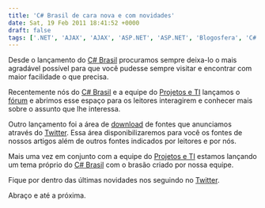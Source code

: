 ```yaml
---
title: 'C# Brasil de cara nova e com novidades'
date: Sat, 19 Feb 2011 18:41:52 +0000
draft: false
tags: ['.NET', 'AJAX', 'AJAX', 'ASP.NET', 'ASP.NET', 'Blogosfera', 'C#', 'C#', 'CSS', 'CSS', 'Dicas', 'Entity Framework', 'LINQ', 'LINQ', 'Microsoft', 'MSDN', 'MVC', 'MVC', 'MySql', 'MySql', 'Silverlight', 'VB.NET', 'Visual Studio', 'Visual Studio']
---
```


Desde o lançamento do [C# Brasil](http://raphaelcardoso.com.br) procuramos sempre deixa-lo o mais agradável possível para que você pudesse sempre visitar e encontrar com maior facilidade o que precisa.

Recentemente nós do [C# Brasil](http://raphaelcardoso.com.br) e a equipe do [Projetos e TI](http://projetoseti.com.br) lançamos o [fórum](https://raphaelcardoso.com.br/forum) e abrimos esse espaço para os leitores interagirem e conhecer mais sobre o assunto que lhe interessa.

Outro lançamento foi a área de [download](https://raphaelcardoso.com.br/download) de fontes que anunciamos através do [Twitter](http://twitter.com/csharpbrasil). Essa área disponibilizaremos para você os fontes de nossos artigos além de outros fontes indicados por leitores e por nós.

Mais uma vez em conjunto com a equipe do [Projetos e TI](http://projetoseti.com.br) estamos lançando um tema próprio do [C# Brasil](http://raphaelcardoso.com.br) com o brasão criado por nossa equipe.

Fique por dentro das últimas novidades nos seguindo no [Twitter](http://twitter.com/csharpbrasil).

Abraço e até a próxima.